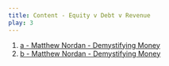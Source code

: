 ```yaml
---
title: Content - Equity v Debt v Revenue
play: 3
---
```


  01. [a - Matthew Nordan - Demystifying Money](01-Matthew-Nordan-Demystifyng-Money.pdf)
  02. [b - Matthew Nordan - Demystifying Money](https://www.youtube.com/watch?v=OusUTUIF5cU)


